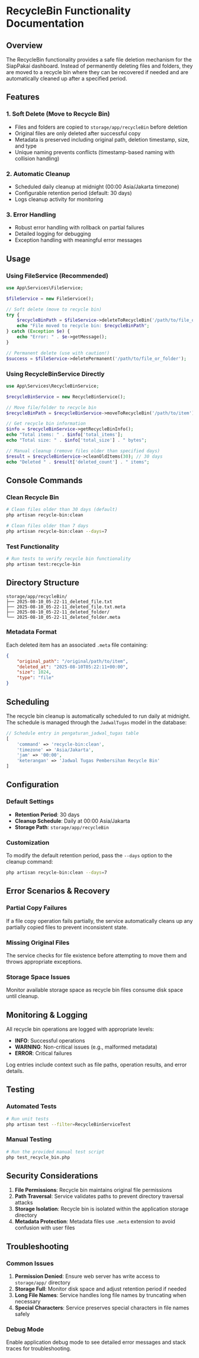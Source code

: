 # RecycleBin Functionality Documentation

## Overview

The RecycleBin functionality provides a safe file deletion mechanism for the SiapPakai dashboard. Instead of permanently deleting files and folders, they are moved to a recycle bin where they can be recovered if needed and are automatically cleaned up after a specified period.

## Features

### 1. Soft Delete (Move to Recycle Bin)
- Files and folders are copied to `storage/app/recycleBin` before deletion
- Original files are only deleted after successful copy
- Metadata is preserved including original path, deletion timestamp, size, and type
- Unique naming prevents conflicts (timestamp-based naming with collision handling)

### 2. Automatic Cleanup
- Scheduled daily cleanup at midnight (00:00 Asia/Jakarta timezone)
- Configurable retention period (default: 30 days)
- Logs cleanup activity for monitoring

### 3. Error Handling
- Robust error handling with rollback on partial failures
- Detailed logging for debugging
- Exception handling with meaningful error messages

## Usage

### Using FileService (Recommended)

```php
use App\Services\FileService;

$fileService = new FileService();

// Soft delete (move to recycle bin)
try {
    $recycleBinPath = $fileService->deleteToRecycleBin('/path/to/file_or_folder');
    echo "File moved to recycle bin: $recycleBinPath";
} catch (Exception $e) {
    echo "Error: " . $e->getMessage();
}

// Permanent delete (use with caution!)
$success = $fileService->deletePermanent('/path/to/file_or_folder');
```

### Using RecycleBinService Directly

```php
use App\Services\RecycleBinService;

$recycleBinService = new RecycleBinService();

// Move file/folder to recycle bin
$recycleBinPath = $recycleBinService->moveToRecycleBin('/path/to/item');

// Get recycle bin information
$info = $recycleBinService->getRecycleBinInfo();
echo "Total items: " . $info['total_items'];
echo "Total size: " . $info['total_size'] . " bytes";

// Manual cleanup (remove files older than specified days)
$result = $recycleBinService->cleanOldItems(30); // 30 days
echo "Deleted " . $result['deleted_count'] . " items";
```

## Console Commands

### Clean Recycle Bin
```bash
# Clean files older than 30 days (default)
php artisan recycle-bin:clean

# Clean files older than 7 days
php artisan recycle-bin:clean --days=7
```

### Test Functionality
```bash
# Run tests to verify recycle bin functionality
php artisan test:recycle-bin
```

## Directory Structure

```
storage/app/recycleBin/
├── 2025-08-10_05-22-11_deleted_file.txt
├── 2025-08-10_05-22-11_deleted_file.txt.meta
├── 2025-08-10_05-22-11_deleted_folder/
└── 2025-08-10_05-22-11_deleted_folder.meta
```

### Metadata Format

Each deleted item has an associated `.meta` file containing:

```json
{
    "original_path": "/original/path/to/item",
    "deleted_at": "2025-08-10T05:22:11+00:00",
    "size": 1024,
    "type": "file"
}
```

## Scheduling

The recycle bin cleanup is automatically scheduled to run daily at midnight. The schedule is managed through the `JadwalTugas` model in the database:

```php
// Schedule entry in pengaturan_jadwal_tugas table
[
    'command' => 'recycle-bin:clean',
    'timezone' => 'Asia/Jakarta', 
    'jam' => '00:00',
    'keterangan' => 'Jadwal Tugas Pembersihan Recycle Bin'
]
```

## Configuration

### Default Settings
- **Retention Period**: 30 days
- **Cleanup Schedule**: Daily at 00:00 Asia/Jakarta
- **Storage Path**: `storage/app/recycleBin`

### Customization
To modify the default retention period, pass the `--days` option to the cleanup command:

```bash
php artisan recycle-bin:clean --days=7
```

## Error Scenarios & Recovery

### Partial Copy Failures
If a file copy operation fails partially, the service automatically cleans up any partially copied files to prevent inconsistent state.

### Missing Original Files
The service checks for file existence before attempting to move them and throws appropriate exceptions.

### Storage Space Issues
Monitor available storage space as recycle bin files consume disk space until cleanup.

## Monitoring & Logging

All recycle bin operations are logged with appropriate levels:
- **INFO**: Successful operations
- **WARNING**: Non-critical issues (e.g., malformed metadata)
- **ERROR**: Critical failures

Log entries include context such as file paths, operation results, and error details.

## Testing

### Automated Tests
```bash
# Run unit tests
php artisan test --filter=RecycleBinServiceTest
```

### Manual Testing
```bash
# Run the provided manual test script
php test_recycle_bin.php
```

## Security Considerations

1. **File Permissions**: Recycle bin maintains original file permissions
2. **Path Traversal**: Service validates paths to prevent directory traversal attacks  
3. **Storage Isolation**: Recycle bin is isolated within the application storage directory
4. **Metadata Protection**: Metadata files use `.meta` extension to avoid confusion with user files

## Troubleshooting

### Common Issues

1. **Permission Denied**: Ensure web server has write access to `storage/app/` directory
2. **Storage Full**: Monitor disk space and adjust retention period if needed
3. **Long File Names**: Service handles long file names by truncating when necessary
4. **Special Characters**: Service preserves special characters in file names safely

### Debug Mode
Enable application debug mode to see detailed error messages and stack traces for troubleshooting.